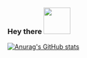 ### Hey there <img src="https://media.giphy.com/media/Wj7lNjMNDxSmc/giphy.gif" width="60px">

[![Anurag's GitHub stats](https://github-readme-stats.vercel.app/api?username=Beatles-without-tea&count_private=true&show_icons=true&theme=radical)
](https://github.com/anuraghazra/github-readme-stats)

<!--
**Beatles-without-tea/Beatles-without-tea** is a ✨ _special_ ✨ repository because its `README.md` (this file) appears on your GitHub profile.

Here are some ideas to get you started:

- 🔭 I’m currently working on ...
- 🌱 I’m currently learning ...
- 👯 I’m looking to collaborate on ...
- 🤔 I’m looking for help with ...
- 💬 Ask me about ...
- 📫 How to reach me: ...
- 😄 Pronouns: ...
- ⚡ Fun fact: ...
-->
